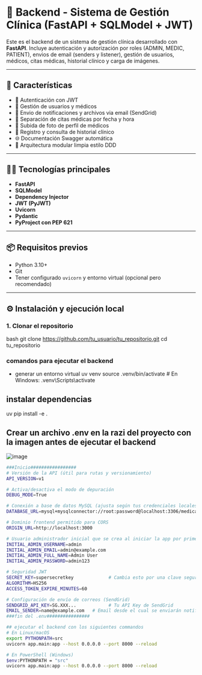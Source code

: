 # 🏥 Backend - Sistema de Gestión Clínica (FastAPI + SQLModel + JWT)

Este es el backend de un sistema de gestión clínica desarrollado con **FastAPI**. Incluye autenticación y autorización por roles (ADMIN, MEDIC, PATIENT), envios de email (senders y listener), gestión de usuarios, médicos, citas médicas, historial clínico y carga de imágenes.

---

## 🚀 Características

- 🔐 Autenticación con JWT
- 👤 Gestión de usuarios y médicos
- 📅 Envio de notificaciones y archivos via email (SendGrid)
- 📅 Separación de citas médicas por fecha y hora
- 📁 Subida de foto de perfil de médicos
- 📄 Registro y consulta de historial clínico
- 🌐 Documentación Swagger automática
- 🧩 Arquitectura modular limpia estilo DDD

---

## 🧑‍💻 Tecnologías principales

- **FastAPI**
- **SQLModel**
- **Dependency Injector**
- **JWT (PyJWT)**
- **Uvicorn**
- **Pydantic**
- **PyProject con PEP 621**

---

## 📦 Requisitos previos

- Python 3.10+
- Git
- Tener configurado `uvicorn` y entorno virtual (opcional pero recomendado)

---

## ⚙️ Instalación y ejecución local

### 1. Clonar el repositorio
bash
git clone https://github.com/tu_usuario/tu_repositorio.git
cd tu_repositorio


### comandos para ejecutar el backend
- generar un entorno virtual
uv venv
source .venv/bin/activate     # En Windows: .venv\Scripts\activate



## instalar dependencias

uv pip install -e .



## Crear un archivo .env en la razi del proyecto con la imagen antes de ejecutar el backend

![image](https://github.com/user-attachments/assets/40a1e9e6-d506-41a3-a879-ae10d38d30ea)

```bash
###Inicio#################
# Versión de la API (útil para rutas y versionamiento)
API_VERSION=v1

# Activa/desactiva el modo de depuración
DEBUG_MODE=True

# Conexión a base de datos MySQL (ajusta según tus credenciales locales)
DATABASE_URL=mysql+mysqlconnector://root:password@localhost:3306/medical_ia

# Dominio frontend permitido para CORS
ORIGIN_URL=http://localhost:3000

# Usuario administrador inicial que se crea al iniciar la app por primera vez
INITIAL_ADMIN_USERNAME=admin
INITIAL_ADMIN_EMAIL=admin@example.com
INITIAL_ADMIN_FULL_NAME=Admin User
INITIAL_ADMIN_PASSWORD=admin123

# Seguridad JWT
SECRET_KEY=supersecretkey             # Cambia esto por una clave segura
ALGORITHM=HS256
ACCESS_TOKEN_EXPIRE_MINUTES=60

# Configuración de envío de correos (SendGrid)
SENDGRID_API_KEY=SG.XXX...            # Tu API Key de SendGrid
EMAIL_SENDER=name@example.com   # Email desde el cual se enviarán notificaciones puede ser tu email o tu dominio DNs
###fin del .env################

## ejecutar el backend con los siguientes commandos
# En Linux/macOS
export PYTHONPATH=src
uvicorn app.main:app --host 0.0.0.0 --port 8000 --reload

# En PowerShell (Windows)
$env:PYTHONPATH = "src"
uvicorn app.main:app --host 0.0.0.0 --port 8000 --reload



